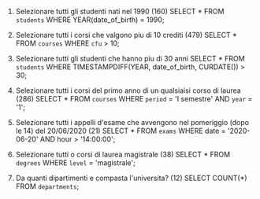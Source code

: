 1.  Selezionare tutti gli studenti nati nel 1990 (160)
SELECT * FROM `students` WHERE YEAR(date_of_birth) = 1990;

2. Selezionare tutti i corsi che valgono piu di 10 crediti (479)
SELECT * FROM `courses` WHERE `cfu` > 10;

3. Selezionare tutti gli studenti che hanno piu di 30 anni 
SELECT * FROM `students` WHERE TIMESTAMPDIFF(YEAR, date_of_birth, CURDATE()) > 30;

4. Selezionare tutti i corsi del primo anno di un qualsiaisi corso di laurea (286)
SELECT * FROM `courses` WHERE `period` = 'I semestre' AND `year` = '1';

5. Selezionare tutti i appelli d'esame che avvengono nel pomeriggio (dopo le 14) del 20/06/2020 (21)
SELECT * FROM `exams` WHERE date = '2020-06-20' AND hour > '14:00:00';

6. Selezionare tutti o corsi di laurea magistrale (38)
SELECT * FROM `degrees` WHERE `level` = 'magistrale';

7. Da quanti dipartimenti e compasta l'universita? (12)
SELECT COUNT(*) FROM `departments`;
